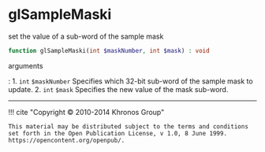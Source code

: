 # glSampleMaski
set the value of a sub-word of the sample mask

```php
function glSampleMaski(int $maskNumber, int $mask) : void
```

arguments

:    1. `int` `$maskNumber` Specifies which 32-bit sub-word of the sample mask to
    update.
    2. `int` `$mask` Specifies the new value of the mask sub-word.

---
     

!!! cite "Copyright © 2010-2014 Khronos Group"

    This material may be distributed subject to the terms and conditions set forth in the Open Publication License, v 1.0, 8 June 1999. https://opencontent.org/openpub/.